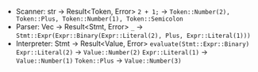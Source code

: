 - Scanner: str -> Result<Token, Error>
  `2 + 1;` -> `Token::Number(2), Token::Plus, Token::Number(1), Token::Semicolon`
- Parser: Vec<Token> -> Result<Stmt, Error>
  `_` -> `Stmt::Expr(Expr::Binary(Expr::Literal(2), Plus, Expr::Literal(1)))`
- Interpreter: Stmt -> Result<Value, Error>
  `evaluate(Stmt::Expr::Binary)`
  `Expr::Literal(2)` -> `Value::Number(2)`
  `Expr::Literal(1)` -> `Value::Number(1)`
  `Token::Plus` -> `Value::Number(3)`
